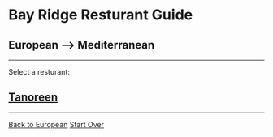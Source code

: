 # Bay Ridge Resturant Guide
## European --> Mediterranean
---
Select a resturant:
## [Tanoreen](https://tanoreen.com/)
---
[Back to European](homepage.md)
[Start Over](../home.md)